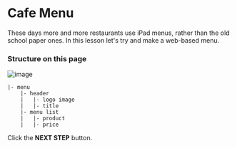 # Cafe Menu

These days more and more restaurants use iPad menus, rather than the old school paper ones. In this lesson let's try and make a web-based menu. 

### Structure on this page

![image](https://res.cloudinary.com/dyiqg9qhi/image/upload/v1532609841/wire/img-wire-05.jpg)

```
|- menu
    |- header
    |   |- logo image
    |   |- title
    |- menu list
    |   |- product
    |   |- price
```



Click the **NEXT STEP** button.

